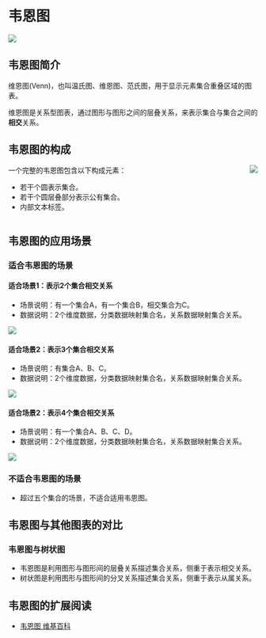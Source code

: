 <!--
title: 韦恩图
tags:
  - relation
-->

# 韦恩图

<img src="https://t.alipayobjects.com/images/rmsweb/T1GhBiXcpcXXXXXXXX.png" />

## 韦恩图简介


维恩图(Venn)，也叫温氏图、维恩图、范氏图，用于显示元素集合重叠区域的图表。

维恩图是关系型图表，通过图形与图形之间的层叠关系，来表示集合与集合之间的**相交**关系。

## 韦恩图的构成

<img style="float:right;" class="article-img-3" src="https://t.alipayobjects.com/images/rmsweb/T1viXiXlpXXXXXXXXX.png" />

一个完整的韦恩图包含以下构成元素：

* 若干个圆表示集合。
* 若干个圆层叠部分表示公有集合。
* 内部文本标签。

<div style="clear:both;"></div>

## 韦恩图的应用场景

### 适合韦恩图的场景
#### 适合场景1：表示2个集合相交关系
* 场景说明：有一个集合A，有一个集合B，相交集合为C。
* 数据说明：2个维度数据，分类数据映射集合名，关系数据映射集合关系。

<img class="article-img-3" src="https://t.alipayobjects.com/images/rmsweb/T1GM0iXaNhXXXXXXXX.png" />

#### 适合场景2：表示3个集合相交关系
* 场景说明：有集合A、B、C。
* 数据说明：2个维度数据，分类数据映射集合名，关系数据映射集合关系。

<img class="article-img-3" src="https://t.alipayobjects.com/images/rmsweb/T1QxtiXn8dXXXXXXXX.png" />


#### 适合场景2：表示4个集合相交关系
* 场景说明：有一个集合A、B、C、D。
* 数据说明：2个维度数据，分类数据映射集合名，关系数据映射集合关系。

<img class="article-img-3" src="https://t.alipayobjects.com/images/rmsweb/T19hNiXmlbXXXXXXXX.png" />


### 不适合韦恩图的场景

* 超过五个集合的场景，不适合适用韦恩图。

## 韦恩图与其他图表的对比

### 韦恩图与树状图
* 韦恩图是利用图形与图形间的层叠关系描述集合关系，侧重于表示相交关系。
* 树状图是利用图形与图形间的分叉关系描述集合关系，侧重于表示从属关系。

## 韦恩图的扩展阅读

* [韦恩图 维基百科](https://zh.wikipedia.org/wiki/%E6%96%87%E6%B0%8F%E5%9B%BE)
